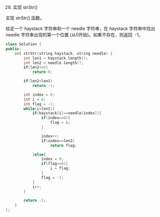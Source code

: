 28. 实现 strStr()

实现 strStr() 函数。

给定一个 haystack 字符串和一个 needle 字符串，在 haystack 字符串中找出 needle 字符串出现的第一个位置 (从0开始)。如果不存在，则返回  -1。


```cpp
class Solution {
public:
    int strStr(string haystack, string needle) {
        int len1 = haystack.length();
        int len2 = needle.length();
        if(len2<=0)
            return 0;

        if(len2>len1)
            return -1;

        int index = 0;
        int i = 0;
        int flag = -1;
        while(i<len1){
            if(haystack[i]==needle[index]){
                if(index==0){
                    flag = i;
                }

                index++;
                if(index==len2)
                    return flag;

            }else{
                index = 0;
                if(flag>=0){
                    i = flag;
                }
                flag = -1;
            }
            i++;
        }

        return -1;
    }
};
```
